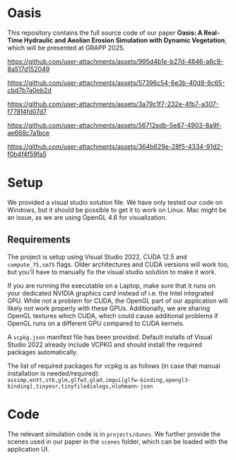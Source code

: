 # Oasis
This repository contains the full source code of our paper **Oasis: A Real-Time Hydraulic and Aeolian Erosion Simulation with
 Dynamic Vegetation**, which will be presented at GRAPP 2025.

https://github.com/user-attachments/assets/995d4b1e-b27d-4846-a6c9-8a517d152049

https://github.com/user-attachments/assets/57396c54-6e3b-40d8-8c65-cbd7b7a0eb2d

https://github.com/user-attachments/assets/3a79c1f7-232e-4fb7-a307-f778f4fd07d7

https://github.com/user-attachments/assets/56712edb-5e87-4903-8a9f-ae668c7a1bce

https://github.com/user-attachments/assets/364b629e-28f5-4334-91d2-f0b4f4f59fa5

# Setup
We provided a visual studio solution file. We have only tested our code on Windows, but it should be possible to get it to work on Linux. Mac might be an issue, as we are using OpenGL 4.6 for visualization.
## Requirements
The project is setup using Visual Studio 2022, CUDA 12.5 and `compute_75,sm75` flags. Older architectures and CUDA versions will work too, but you'll have to manually fix the visual studio solution to make it work.

If you are running the executable on a Laptop, make sure that it runs on your dedicated NVIDIA graphics card instead of i.e. the Intel integrated GPU. While not a problem for CUDA, the OpenGL part of our application will likely not work properly with these GPUs. Additionally,
we are sharing OpenGL textures which CUDA, which could cause additional problems if OpenGL runs on a different GPU compared to CUDA kernels.

A `vcpkg.json` manifest file has been provided. Default installs of Visual Studio 2022 already include VCPKG and should install the required packages automatically.

The list of required packages for vcpkg is as follows (in case that manual installation is needed/required):
`assimp,entt,stb,glm,glfw3,glad,imgui[glfw-binding,opengl3-binding],tinyexr,tinyfiledialogs,nlohmann-json`

# Code
The relevant simulation code is in `projects/dunes`. We further provide the scenes used in our paper in the `scenes` folder, which can be loaded with the application UI.
